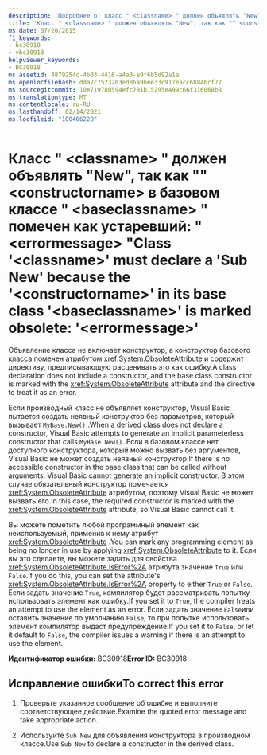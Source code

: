 ```yaml
---
description: 'Подробнее о: класс " <classname> " должен объявлять "New", так как " <constructorname> " в базовом классе " <baseclassname> " помечен как устаревший: " <errormessage> "'
title: 'Класс " <classname> " должен объявлять "New", так как "" <constructorname> в базовом классе " <baseclassname> " помечен как устаревший: " <errormessage> "'
ms.date: 07/20/2015
f1_keywords:
- bc30918
- vbc30918
helpviewer_keywords:
- BC30918
ms.assetid: 4879254c-4b03-4416-a4a3-e9f6b5d92a1a
ms.openlocfilehash: dda7c7523203ed86a9bee33c917eacc68846cf77
ms.sourcegitcommit: 10e719780594efc781b15295e499c66f316068b8
ms.translationtype: MT
ms.contentlocale: ru-RU
ms.lasthandoff: 02/14/2021
ms.locfileid: "100466228"
---
```

# <a name="class-classname-must-declare-a-sub-new-because-the-constructorname-in-its-base-class-baseclassname-is-marked-obsolete-errormessage"></a><span data-ttu-id="a7589-103">Класс " \<classname> " должен объявлять "New", так как "" \<constructorname> в базовом классе " \<baseclassname> " помечен как устаревший: " \<errormessage> "</span><span class="sxs-lookup"><span data-stu-id="a7589-103">Class '\<classname>' must declare a 'Sub New' because the '\<constructorname>' in its base class '\<baseclassname>' is marked obsolete: '\<errormessage>'</span></span>

<span data-ttu-id="a7589-104">Объявление класса не включает конструктор, а конструктор базового класса помечен атрибутом <xref:System.ObsoleteAttribute> и содержит директиву, предписывающую расценивать это как ошибку.</span><span class="sxs-lookup"><span data-stu-id="a7589-104">A class declaration does not include a constructor, and the base class constructor is marked with the <xref:System.ObsoleteAttribute> attribute and the directive to treat it as an error.</span></span>  
  
 <span data-ttu-id="a7589-105">Если производный класс не объявляет конструктор, Visual Basic пытается создать неявный конструктор без параметров, который вызывает `MyBase.New()` .</span><span class="sxs-lookup"><span data-stu-id="a7589-105">When a derived class does not declare a constructor, Visual Basic attempts to generate an implicit parameterless constructor that calls `MyBase.New()`.</span></span> <span data-ttu-id="a7589-106">Если в базовом классе нет доступного конструктора, который можно вызвать без аргументов, Visual Basic не может создать неявный конструктор.</span><span class="sxs-lookup"><span data-stu-id="a7589-106">If there is no accessible constructor in the base class that can be called without arguments, Visual Basic cannot generate an implicit constructor.</span></span> <span data-ttu-id="a7589-107">В этом случае обязательный конструктор помечается <xref:System.ObsoleteAttribute> атрибутом, поэтому Visual Basic не может вызвать его.</span><span class="sxs-lookup"><span data-stu-id="a7589-107">In this case, the required constructor is marked with the <xref:System.ObsoleteAttribute> attribute, so Visual Basic cannot call it.</span></span>  
  
 <span data-ttu-id="a7589-108">Вы можете пометить любой программный элемент как неиспользуемый, применив к нему атрибут <xref:System.ObsoleteAttribute> .</span><span class="sxs-lookup"><span data-stu-id="a7589-108">You can mark any programming element as being no longer in use by applying <xref:System.ObsoleteAttribute> to it.</span></span> <span data-ttu-id="a7589-109">Если вы это сделаете, вы можете задать для свойства <xref:System.ObsoleteAttribute.IsError%2A> атрибута значение `True` или `False`.</span><span class="sxs-lookup"><span data-stu-id="a7589-109">If you do this, you can set the attribute's <xref:System.ObsoleteAttribute.IsError%2A> property to either `True` or `False`.</span></span> <span data-ttu-id="a7589-110">Если задать значение `True`, компилятор будет рассматривать попытку использовать элемент как ошибку.</span><span class="sxs-lookup"><span data-stu-id="a7589-110">If you set it to `True`, the compiler treats an attempt to use the element as an error.</span></span> <span data-ttu-id="a7589-111">Если задать значение `False`или оставить значение по умолчанию `False`, то при попытке использовать элемент компилятор выдаст предупреждение.</span><span class="sxs-lookup"><span data-stu-id="a7589-111">If you set it to `False`, or let it default to `False`, the compiler issues a warning if there is an attempt to use the element.</span></span>  
  
 <span data-ttu-id="a7589-112">**Идентификатор ошибки:** BC30918</span><span class="sxs-lookup"><span data-stu-id="a7589-112">**Error ID:** BC30918</span></span>  
  
## <a name="to-correct-this-error"></a><span data-ttu-id="a7589-113">Исправление ошибки</span><span class="sxs-lookup"><span data-stu-id="a7589-113">To correct this error</span></span>  
  
1. <span data-ttu-id="a7589-114">Проверьте указанное сообщение об ошибке и выполните соответствующее действие.</span><span class="sxs-lookup"><span data-stu-id="a7589-114">Examine the quoted error message and take appropriate action.</span></span>  
  
2. <span data-ttu-id="a7589-115">Используйте `Sub New` для объявления конструктора в производном классе.</span><span class="sxs-lookup"><span data-stu-id="a7589-115">Use `Sub New` to declare a constructor in the derived class.</span></span>
